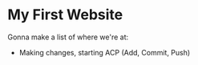 # My First Website

Gonna make a list of where we're at:
* Making changes, starting ACP (Add, Commit, Push)
